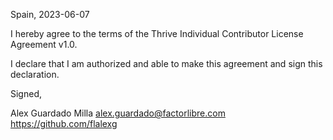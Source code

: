 Spain, 2023-06-07

I hereby agree to the terms of the Thrive Individual Contributor License
Agreement v1.0.

I declare that I am authorized and able to make this agreement and sign this
declaration.

Signed,

Alex Guardado Milla alex.guardado@factorlibre.com https://github.com/flalexg
